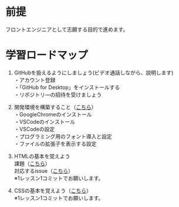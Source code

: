 # 前提

フロントエンジニアとして志願する目的で進めます。

# 学習ロードマップ

1. GitHubを扱えるようにしましょう(ビデオ通話しながら、説明します)<br>
  ・アカウント登録<br>
  ・「GitHub for Desktop」をインストールする<br>
  ・リポジトリ―の招待を受けましょう<br>

2. 開発環境を構築すること（[こちら](https://dotinstall.com/lessons/basic_pcsetup_win_v2/50501)）<br>
  ・GoogleChromeのインストール<br>
  ・VSCodeのインストール<br>
  ・VSCodeの設定<br>
  ・プログラミング用のフォント導入と設定<br>
  ・ファイルの拡張子を表示する設定<br>
  
3. HTMLの基本を覚えよう<br>
  課題（[こちら](https://dotinstall.com/lessons/basic_html_v5/49801)）<br>
  対応するissue（[こちら](https://github.com/captain0001/portfolio_miura/issues/1)）<br>
  ※1レッスン1コミットでお願いします。

4. CSSの基本を覚えよう（[こちら](https://dotinstall.com/lessons/basic_css_v5/49901)）<br>
  ※1レッスン1コミットでお願いします。

